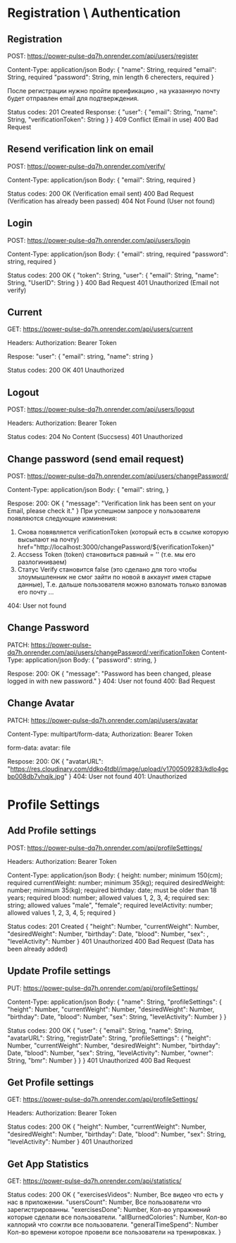 # Registration \ Authentication

## Registration
POST: https://power-pulse-dq7h.onrender.com/api/users/register

Content-Type: application/json
Body:
{
    "name": String, required
    "email": String, required
    "password": String, min length 6 cherecters, required
}

После регистрации нужно пройти вреификацию , на указанную почту будет отправлен email для подтверждения.

Status codes:
201 Created
Response:
{
    "user": {
        "email": String,
        "name": String,
        "verificationToken": String
    }
}
409 Conflict (Email in use)
400 Bad Request

## Resend verification link on email
POST: https://power-pulse-dq7h.onrender.com/verify/

Content-Type: application/json
Body:
{
    "email": String, required
}

Status codes:
200 OK (Verification email sent)
400 Bad Request (Verification has already been passed)
404 Not Found (User not found)

## Login
POST: https://power-pulse-dq7h.onrender.com/api/users/login

Content-Type: application/json
Body:
{
    "email": string, required
    "password": string, required
}

Status codes:
200 OK 
{
    "token": String,
    "user": {
        "email": String,
        "name": String,
        "UserID": String
    }
}
400 Bad Request
401 Unauthorized (Email not verify)

## Current
GET: https://power-pulse-dq7h.onrender.com/api/users/current

Headers:
Authorization: Bearer Token

Respose: 
"user": {
    "email": string,
    "name": string
}

Status codes:
200 OK
401 Unauthorized

## Logout
POST: https://power-pulse-dq7h.onrender.com/api/users/logout

Headers:
Authorization: Bearer Token

Status codes:
204 No Content (Succsess)
401 Unauthorized

## Change password (send email request)
POST: https://power-pulse-dq7h.onrender.com/api/users/changePassword/

Content-Type: application/json
Body:
{
    "email": string,
}


Respose: 
200: OK
{
    "message": "Verification link has been sent on your Email, please check it."
}
При успешном запросе у пользователя появляются следующие изминения:
1) Снова повявляется verificationToken (который есть в ссылке которую высылают на почту)
href="http://localhost:3000/changePassword/${verificationToken}"
2) Accsess Token (token) становиться равный = '' (т.е. мы его разлогиниваем)
3) Статус Verify становится false (это сделано для того чтобы злоумышленник не смог зайти по новой в аккаунт имея старые данные), Т.е. дальше пользователя можно взломать только взломав его почту ... 

404: User not found

## Change Password 
PATCH: https://power-pulse-dq7h.onrender.com/api/users/changePassword/:verificationToken
Content-Type: application/json
Body:
{
    "password": string,
}

Respose: 
200: OK
{
    "message": "Password has been changed, please logged in with new password."
}
404: User not found
400: Bad Request

## Change Avatar
PATCH: https://power-pulse-dq7h.onrender.com/api/users/avatar

Content-Type: multipart/form-data;
Authorization: Bearer Token

form-data: 
avatar: file

Respose: 
200: OK
{
    "avatarURL": "https://res.cloudinary.com/ddko4tdbl/image/upload/v1700509283/kdlo4gcbp008db7vhqjk.jpg"
}
404: User not found
401: Unauthorized


# Profile Settings

## Add Profile settings
POST: https://power-pulse-dq7h.onrender.com/api/profileSettings/

Headers:
Authorization: Bearer Token

Content-Type: application/json
Body:
{
    height: number; minimum 150(cm); required
    currentWeight: number; minimum 35(kg); required
    desiredWeight: number; minimum 35(kg); required
    birthday: date; must be older than 18 years;  required
    blood: number; allowed values 1, 2, 3, 4; required
    sex: string; allowed values "male", "female"; required
    levelActivity: number; allowed values 1, 2, 3, 4, 5; required
}

Status codes:
201 Created
{
    "height": Number,
    "currentWeight": Number,
    "desiredWeight": Number,
    "birthday": Date,
    "blood": Number,
    "sex": ,
    "levelActivity": Number 
}
401 Unauthorized
400 Bad Request (Data has been already added)

## Update Profile settings
PUT: https://power-pulse-dq7h.onrender.com/api/profileSettings/

Content-Type: application/json
Body:
{
    "name": String,
    "profileSettings": {
        "height": Number,
        "currentWeight": Number,
        "desiredWeight": Number,
        "birthday": Date,
        "blood": Number,
        "sex": String,
        "levelActivity": Number
    }
}

Status codes:
200 OK
{
    "user": {
        "email": String,
        "name": String,
        "avatarURL": String,
        "registrDate": String,
        "profileSettings": {
            "height": Number,
            "currentWeight": Number,
            "desiredWeight": Number,
            "birthday": Date,
            "blood": Number,
            "sex": String,
            "levelActivity": Number,
            "owner": String,
            "bmr": Number
        }
    }
}
401 Unauthorized
400 Bad Request 

## Get Profile settings
GET: https://power-pulse-dq7h.onrender.com/api/profileSettings/

Headers:
Authorization: Bearer Token

Status codes:
200 OK
{
    "height": Number,
    "currentWeight": Number,
    "desiredWeight": Number,
    "birthday": Date,
    "blood": Number,
    "sex": String,
    "levelActivity": Number 
}
401 Unauthorized

## Get App Statistics
GET: https://power-pulse-dq7h.onrender.com/api/statistics/

Status codes:
200 OK
{
    "exercisesVideos": Number,       Все видео что есть у нас в приложении.
    "usersCount": Number,            Все пользователи что зарегистрированны.
    "exercisesDone": Number,         Кол-во упражнений которые сделали все пользователи.
    "allBurnedColories": Number,     Кол-во каллорий что сожгли все пользователи.
    "generalTimeSpend": Number       Кол-во времени которое провели все пользователи на тренировках.
}